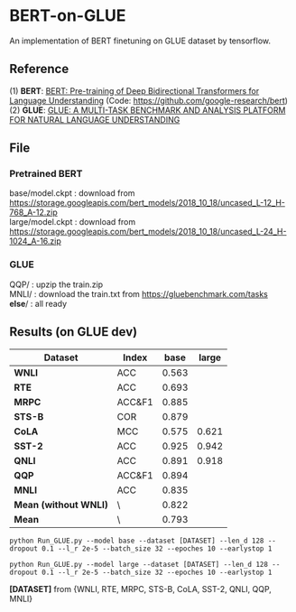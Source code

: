 # BERT-on-GLUE
An implementation of BERT finetuning on GLUE dataset by tensorflow.

## Reference
(1) **BERT**: [BERT: Pre-training of Deep Bidirectional Transformers for Language Understanding](https://arxiv.org/pdf/1810.04805.pdf) (Code: https://github.com/google-research/bert)   
(2) **GLUE**: [GLUE: A MULTI-TASK BENCHMARK AND ANALYSIS PLATFORM FOR NATURAL LANGUAGE UNDERSTANDING](https://arxiv.org/pdf/1804.07461v2.pdf)

## File
### Pretrained BERT
base/model.ckpt  : download from https://storage.googleapis.com/bert_models/2018_10_18/uncased_L-12_H-768_A-12.zip  
large/model.ckpt : download from https://storage.googleapis.com/bert_models/2018_10_18/uncased_L-24_H-1024_A-16.zip  
### GLUE
QQP/ : upzip the train.zip  
MNLI/ : download the train.txt from https://gluebenchmark.com/tasks  
**else**/ : all ready

## Results (on GLUE dev) 
|**Dataset**| **Index** | **base** |**large**|
|     --    |   --   |    --   |    --    | 
| **WNLI**  |   ACC  | 0.563 | |
| **RTE**   |   ACC  | 0.693 | |
| **MRPC**  | ACC&F1 | 0.885 | |
| **STS-B** |   COR  | 0.879 | |
| **CoLA**  |   MCC  | 0.575 | 0.621 |
| **SST-2** |   ACC  | 0.925 | 0.942 |
| **QNLI**  |   ACC  | 0.891 | 0.918 |
| **QQP**   | ACC&F1 | 0.894 | |
| **MNLI**  |   ACC  | 0.835 | |
| **Mean (without WNLI)**  | \ | 0.822 | |
| **Mean**  | \ | 0.793 | |

```
python Run_GLUE.py --model base --dataset [DATASET] --len_d 128 --dropout 0.1 --l_r 2e-5 --batch_size 32 --epoches 10 --earlystop 1
```
```
python Run_GLUE.py --model large --dataset [DATASET] --len_d 128 --dropout 0.1 --l_r 2e-5 --batch_size 32 --epoches 10 --earlystop 1
```
**[DATASET]** from {WNLI, RTE, MRPC, STS-B, CoLA, SST-2, QNLI, QQP, MNLI}
